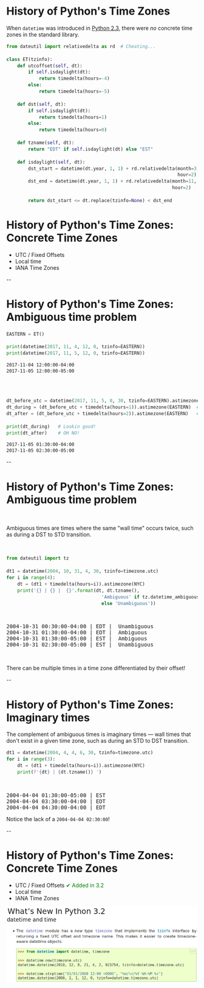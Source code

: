# History of Python's Time Zones

When `datetime` was introduced in [Python 2.3](https://docs.python.org/3/whatsnew/2.3.html#date-time-type), there were *no* concrete time zones in the standard library.

```python
from dateutil import relativedelta as rd  # Cheating...

class ET(tzinfo):
    def utcoffset(self, dt):
        if self.isdaylight(dt):
            return timedelta(hours=-4)
        else:
            return timedelta(hours=-5)

    def dst(self, dt):
        if self.isdaylight(dt):
            return timedelta(hours=1)
        else:
            return timedelta(hours=0)

    def tzname(self, dt):
        return "EDT" if self.isdaylight(dt) else "EST"

    def isdaylight(self, dt):
        dst_start = datetime(dt.year, 1, 1) + rd.relativedelta(month=3, weekday=rd.SU(+2),
                                                               hour=2)
        dst_end = datetime(dt.year, 1, 1) + rd.relativedelta(month=11, weekday=rd.SU,
                                                             hour=2)

        return dst_start <= dt.replace(tzinfo=None) < dst_end
```

# History of Python's Time Zones: Concrete Time Zones

- UTC / Fixed Offsets
- Local time
- IANA Time Zones

--

# History of Python's Time Zones: Ambiguous time problem

```python
EASTERN = ET()

print(datetime(2017, 11, 4, 12, 0, tzinfo=EASTERN))
print(datetime(2017, 11, 5, 12, 0, tzinfo=EASTERN))
```

```
2017-11-04 12:00:00-04:00
2017-11-05 12:00:00-05:00
```

<br/><br/>

```python
dt_before_utc = datetime(2017, 11, 5, 0, 30, tzinfo=EASTERN).astimezone(datetime.UTC)
dt_during = (dt_before_utc + timedelta(hours=1)).astimezone(EASTERN)  # 1:30 EDT
dt_after = (dt_before_utc + timedelta(hours=2)).astimezone(EASTERN)   # 1:30 EST

print(dt_during)   # Lookin good!
print(dt_after)    # OH NO!
```

```
2017-11-05 01:30:00-04:00
2017-11-05 02:30:00-05:00
```

--

# History of Python's Time Zones: Ambiguous time problem
<br/>

Ambiguous times are times where the same "wall time" occurs twice, such as during a DST to STD transition.

<br/>

```python
from dateutil import tz

dt1 = datetime(2004, 10, 31, 4, 30, tzinfo=timezone.utc)
for i in range(4):
    dt = (dt1 + timedelta(hours=i)).astimezone(NYC)
    print('{} | {} |  {}'.format(dt, dt.tzname(), 
                                   'Ambiguous' if tz.datetime_ambiguous(dt)
                                   else 'Unambiguous'))
```

<br/>
<pre>
2004-10-31 00:30:00-04:00 | EDT |  Unambiguous
2004-10-31 01:30:00-04:00 | EDT |  Ambiguous
2004-10-31 01:30:00-05:00 | EST |  Ambiguous
2004-10-31 02:30:00-05:00 | EST |  Unambiguous
</pre>

<br/>

There can be multiple times in a time zone differentiated by their offset!

--

# History of Python's Time Zones: Imaginary times

The complement of ambiguous times is imaginary times — wall times that don't exist in a given time zone, such as during an STD to DST transition.


```python
dt1 = datetime(2004, 4, 4, 6, 30, tzinfo=timezone.utc)
for i in range(3):
    dt = (dt1 + timedelta(hours=i)).astimezone(NYC)
    print(f'{dt} | {dt.tzname()} ')
```

<br/>
<pre>
2004-04-04 01:30:00-05:00 | EST
2004-04-04 03:30:00-04:00 | EDT
2004-04-04 04:30:00-04:00 | EDT
</pre>

Notice the lack of a `2004-04-04 02:30:00`!

--

# History of Python's Time Zones: Concrete Time Zones

- UTC / Fixed Offsets <span class="fragment" style="color: green" data-fragment-index="1">✔ Added in 3.2</span>
- Local time
- IANA Time Zones

<p style="text-align: center">
<img src="images/whatsnew3.2.png" alt="What's new in Python 3.2 excerpt"
     class="fragment" data-fragment-index="1" />
</p>
